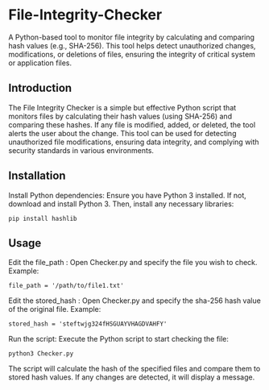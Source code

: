 # File-Integrity-Checker
A Python-based tool to monitor file integrity by calculating and comparing hash values (e.g., SHA-256). This tool helps detect unauthorized changes, modifications, or deletions of files, ensuring the integrity of critical system or application files.

## Introduction
The File Integrity Checker is a simple but effective Python script that monitors files by calculating their hash values (using SHA-256) and comparing these hashes. If any file is modified, added, or deleted, the tool alerts the user about the change. This tool can be used for detecting unauthorized file modifications, ensuring data integrity, and complying with security standards in various environments.

## Installation

Install Python dependencies: Ensure you have Python 3 installed. If not, download and install Python 3.
Then, install any necessary libraries:

    pip install hashlib
    
## Usage
Edit the file_path : Open Checker.py and specify the file you wish to check. Example:

    file_path = '/path/to/file1.txt'

Edit the stored_hash :  Open Checker.py and specify the sha-256 hash value of the original file. Example:

    stored_hash = 'steftwjg324fHSGUAYVHAGDVAHFY'
    
Run the script: Execute the Python script to start checking the file:

    python3 Checker.py
    
The script will calculate the hash of the specified files and compare them to stored hash values. If any changes are detected, it will display a message.

